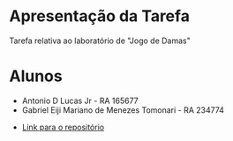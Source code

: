 # Apresentação da Tarefa

Tarefa relativa ao laboratório de "Jogo de Damas"

# Alunos
* Antonio D Lucas Jr - RA 165677
* Gabriel Eiji Mariano de Menezes Tomonari - RA 234774

- [Link para o repositório](https://github.com/GabrielTomonari/MC322)
